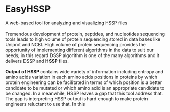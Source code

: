 # EasyHSSP
A web-based tool for analyzing and visualizing HSSP files
</br></br>
Tremendous development of protein, peptides, and nucleotides sequencing tools leads to high
volume of protein sequencing stored in data bases like Uniprot and NCBI. High volume of protein
sequencing provides the opportunity of implementing different algorithms in the data to suit our
needs; in this regard DSSP algorithm is one of the many algorithms and it delivers DSSP and <b>HSSP</b>
files.
</br></br>
<b>Output of HSSP</b> contains wide variety of information including entropy and amino acids variation
in each amino acids positions in proteins by which protein engineering can be facilitated in terms
of which position is a better candidate to be mutated or which amino acid is an appropriate
candidate to be changed. In a meanwhile, HSSP leaves a gap that this tool address that. The gap
is interpreting HSSP output is hard enough to make protein engineers reluctant to use that. In this
